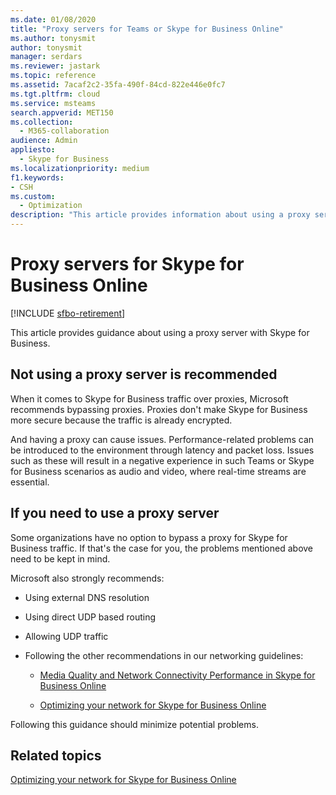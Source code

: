 ```yaml
---
ms.date: 01/08/2020
title: "Proxy servers for Teams or Skype for Business Online"
ms.author: tonysmit
author: tonysmit
manager: serdars
ms.reviewer: jastark
ms.topic: reference
ms.assetid: 7acaf2c2-35fa-490f-84cd-822e446e0fc7
ms.tgt.pltfrm: cloud
ms.service: msteams
search.appverid: MET150
ms.collection: 
  - M365-collaboration
audience: Admin
appliesto: 
  - Skype for Business
ms.localizationpriority: medium
f1.keywords:
- CSH
ms.custom: 
  - Optimization
description: "This article provides information about using a proxy server with Skype for Business."
---
```


# Proxy servers for Skype for Business Online

[!INCLUDE [sfbo-retirement](../../Hub/includes/sfbo-retirement.md)]

This article provides guidance about using a proxy server with Skype for Business.
  
## Not using a proxy server is recommended

When it comes to Skype for Business traffic over proxies, Microsoft recommends bypassing proxies. Proxies don't make Skype for Business more secure because the traffic is already encrypted.
  
And having a proxy can cause issues. Performance-related problems can be introduced to the environment through latency and packet loss. Issues such as these will result in a negative experience in such Teams or Skype for Business scenarios as audio and video, where real-time streams are essential.
  
## If you need to use a proxy server

Some organizations have no option to bypass a proxy for Skype for Business traffic. If that's the case for you, the problems mentioned above need to be kept in mind.
  
Microsoft also strongly recommends:
  
- Using external DNS resolution
    
- Using direct UDP based routing
    
- Allowing UDP traffic
    
- Following the other recommendations in our networking guidelines:
    
  - [Media Quality and Network Connectivity Performance in Skype for Business Online](media-quality-and-network-connectivity-performance.md)
    
  - [Optimizing your network for Skype for Business Online](optimizing-your-network.md)
    
Following this guidance should minimize potential problems.
  
## Related topics

[Optimizing your network for Skype for Business Online](optimizing-your-network.md)
 

